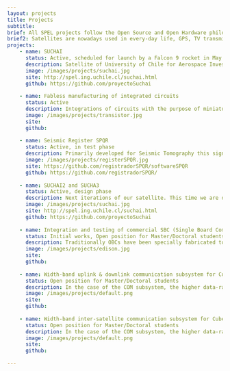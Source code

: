 ```yaml
---
layout: projects
title: Projects
subtitle:
brief: All SPEL projects follow the Open Source and Open Hardware philosophy. If you are interested in one of our projects don't hesitate and contact us
brief2: Satellites are nowadays used in every-day life, GPS, TV transmission, Internet and weather forecast being the most famous examples. The communication sub-systems (COM),  the On Board Computer (OBC) and the Energy Power System (EPS) all lie at the heart of every spacecraft, small or big. Continuous R&D activities try to make this subsystems better, smaller, and more efficient.  In parallel, the recent introduction of the Cubesat standard and its use of nontraditional risk-taking development approaches to achieve low-cost and fast-delivery has revolutionized the space sector by allowing literally hundreds of new actors to enter.  At the SPEL laboratory we are developing a space program based on Cubesat mission. Our goal is to design, develop and launch a Cubesat mission every two years. 
projects:
    - name: SUCHAI
      status: Active, scheduled for launch by a Falcon 9 rocket in May 2016
      description: Satellite of University of Chile for Aerospace Investigation. SUCHAI is the first chilean CubeSat developed by undergraduate students, engineers and professors of the Electrical Engineering, Physics and Mechanical Engineering Departments of the Faculty of Physical and Mathematical Sciences (FCFM) at Universidad de Chile. The main goal is to learn the whole chain process designing, building/integrating, launching and operating a picosatellite.
      image: /images/projects/suchai.jpg
      site: http://spel.ing.uchile.cl/suchai.html
      github: https://github.com/proyectoSuchai
       
    - name: Fabless manufacturing of integrated circuits
      status: Active
      description: Integrations of circuits with the purpose of miniaturization of circuits for sensors used in several areas such as communications, biomedical, geophysics or astronomical instrumentation. Under the constant evolution of technology, the Space and Planetary Exploration Laboratory created a project with the point designing and implementing integrated circuits (IC), both analog and digital, to be used in different areas and for different purposes such as geophysics, biomedical, astronomical instrumentation, telecommunications, etc. Making use of "fabless manufacturing" philosophy, free software and the MOSIS educational program, we have manage to design small integrated amplifiers, the basic unit of any analog circuit such as ADC or DAC, and it is expected that in the near future that mixed signal circuit or fully digital, always with the assistance, cooperation and enthusiasm of colleagues and researchers from the Universidad Católica de Chile.
      image: /images/projects/transistor.jpg
      site: 
      github:  
      
    - name: Seismic Register SPQR
      status: Active, in test phase
      description: Primarily developed for Seismic Tomography this signal register (in development stage) is capable of digitalize, synchronize (to GPS time) and save to disk (MSEED, ASCII formats) signal samples from different sources. It is based on Low-cost and COTS products (Raspberry Pi and Arduino), the idea is to create an open Hw seismic register for scietific purposes.
      image: /images/projects/registerSPQR.jpg
      site: https://github.com/registradorSPQR/softwareSPQR
      github: https://github.com/registradorSPQR/
      
    - name: SUCHAI2 and SUCHA3
      status: Active, design phase
      description: Next iterations of our satellite. This time we are developing two 3U Cubesats!!. 
      image: /images/projects/suchai.jpg
      site: http://spel.ing.uchile.cl/suchai.html
      github: https://github.com/proyectoSuchai
      
    - name: Integration and testing of commercial SBC (Single Board Computers) as OBC for Cubesats
      status: Initial works, Open position for Master/Doctoral students
      description: Traditionally OBCs have been specially fabricated to endure the rush conditions in space, but this approach has lead them to be fairly outdated and expensive processors compared to their counterparts back on earth. In this sense, the goal of this project is to take advantage of the new low-power and high-performance SBC (Single Board Computers) designed for IoT connectivity and for the Hacker/Maker community (e.g. Raspberry Pi, Intel Edison, Arduino, among others) and adapt them to the Cubesat standard, and if possible for space conditions. All of these to ultimately evaluate how they perform in LEO (Low Earth Orbits) inside a real Cubesat mission
      image: /images/projects/edison.jpg
      site:
      github:
      
    - name: Width-band uplink & downlink communication subsystem for Cubesats at the S-Band
      status: Open position for Master/Doctoral students
      description: In the case of the COM subsystem, the higher data-rates are achieved the newer and more exciting applications are possible. In this sense, the goal of this project is to develop and test an S-band transceiver for Cubesat missions. There are S-band radios in the market, but they are not applicable for Cubesat missions, in terms of cost, size and power consumption. Therefore a specific approach towards miniaturization and efficiency is required
      image: /images/projects/default.png
      site:
      github:
      
    - name: Width-band inter-satellite communication subsystem for Cubesats at 60 GHz
      status: Open position for Master/Doctoral students
      description: In the case of the COM subsystem, the higher data-rates are achieved the newer and more exciting applications are possible. In this sense, the goal of this project is to develop and test a 60 GHz transceiver for Cubesat missions. The systems shall be design to communicate between satellites in space, rather than between a satellite and its ground station.
      image: /images/projects/default.png
      site:
      github:
      
---
```

